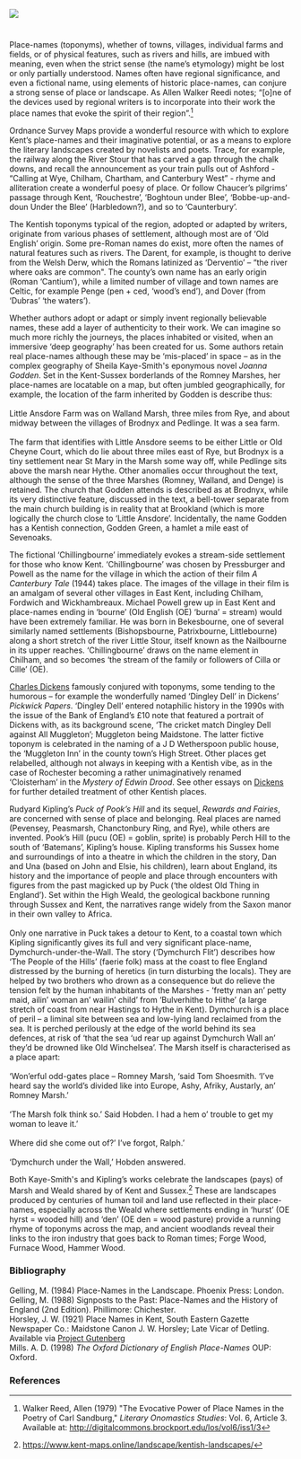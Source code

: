 <a href="https://www.kent-maps.online"><img src="https://kent-map.github.io/mdpress/juncture/ve-button.png"></a>

<param ve-config title="Kentish place-names and the literary imagination’" author="Professor Peter Vujakovic" layout="vtl" banner="https://stor.artstor.org/stor/0604f63f-eada-4bc5-b5a9-b73a3bb72294"> 

<param ve-entity eid="Q5360119" aliases="Elham Valley">
<param ve-entity eid="Q725261" aliases="Ashford">
<param ve-entity eid="Q507517" aliases="Rochester">
<param ve-entity eid="Q5654535" aliases="Harbledown">
<param ve-entity eid="Q4949442" aliases="Boughton under Blean">
<param ve-entity eid="Q590063" aliases="Wye">
<param ve-entity eid="Q1004824" aliases="Chilham"> 
<param ve-entity eid="Q2743911" aliases="Chartham">
<param ve-entity eid="Q29303" aliases="Canterbury">
<param ve-entity eid="Q7594628" aliases="St Mary in the Marsh">
<param ve-entity eid="Q3109687" aliases="Godden Green">
<param ve-entity eid="Q939838" aliases="Sevenoaks">
<param ve-entity eid="Q2778973" aliases="Darent">
<param ve-entity eid="Q179224" aliases="Dover">
<param ve-entity eid="Q16902864" aliases="Walland Marsh">
<param ve-entity eid="Q967166" aliases="Hythe">
<param ve-entity eid="Q3373984" aliases="Pedlinge">
<param ve-entity eid="Q1004824" aliases="Chilham">
<param ve-entity eid="Q2177468" aliases="Fordwich">
<param ve-entity eid="Q3092462" aliases="Wickhambreaux">
<param ve-entity eid="Q2680610" aliases="Littlebourne">
<param ve-entity eid="Q7148079" aliases="Patrixbourne">
<param ve-entity eid="Q213180" aliases="Maidstone">
<param ve-entity eid="Q2796278" aliases="Dymchurch">
<param ve-entity eid="Q2177760" aliases="Brookland">
<param ve-entity eid="Q1506093" aliases="Romney Marsh">
<param ve-entity eid="Q67479626" aliases="Kent">

#

Place-names (toponyms), whether of towns, villages, individual farms and fields, or of physical features, such as rivers and hills, are imbued with meaning, even when the strict sense (the name’s etymology) might be lost or only partially understood. Names often have regional significance, and even a fictional name, using elements of historic place-names, can conjure a strong sense of place or landscape. As Allen Walker Reedi notes; “[o]ne of the devices used by regional writers is to incorporate into their work the place names that evoke the spirit of their region”.[^ref1]  
<param ve-image url="https://stor.artstor.org/stor/7e218701-0f35-4843-86f1-a3965d107e82" label="St Nicholas at Wade, on the path from Potton Street towards Minnis through the Wantsum" attribution="Lisa Hawkins">

Ordnance Survey Maps provide a wonderful resource with which to explore Kent’s place-names and their imaginative potential, or as a means to explore the literary landscapes created by novelists and poets. Trace, for example, the railway along the River Stour that has carved a gap through the chalk downs, and recall the announcement as your train pulls out of Ashford - “Calling at Wye, Chilham, Chartham, and Canterbury West” - rhyme and alliteration create a wonderful poesy of place. Or follow Chaucer’s pilgrims’ passage through Kent, ‘Rouchestre’, ‘Boghtoun under Blee’, ‘Bobbe-up-and-doun Under the Blee’ (Harbledown?), and so to ‘Caunterbury’. 
<param ve-map center="Q725261" zoom="12">

The Kentish toponyms typical of the region, adopted or adapted by writers, originate from various phases of settlement, although most are of ‘Old English’ origin. Some pre-Roman names do exist, more often the names of natural features such as rivers. The Darent, for example, is thought to derive from the Welsh Derw, which the Romans latinized as ‘Derventio’ – “the river where oaks are common".  The county’s own name has an early origin (Roman ‘Cantium’), while a limited number of village and town names are Celtic, for example Penge (pen + ced, ‘wood’s end’), and Dover (from ‘Dubras’ ‘the waters’).  
<param ve-map center="Q2778973" zoom="12">

Whether authors adopt or adapt or simply invent regionally believable names, these add a layer of authenticity to their work. We can imagine so much more richly the journeys, the places inhabited or visited, when an immersive ‘deep geography’ has been created for us. Some authors retain real place-names although these may be ‘mis-placed’ in space – as in the complex geography of Sheila Kaye-Smith's eponymous novel _Joanna Godden_. Set in the Kent-Sussex borderlands of the Romney Marshes, her place-names are locatable on a map, but often jumbled geographically, for example, the location of the farm inherited by Godden is describe thus: 
<br><br>
Little Ansdore Farm was on Walland Marsh, three miles from Rye, and about midway between the villages of Brodnyx and Pedlinge. It was a sea farm. 
<br><br>
The farm that identifies with Little Ansdore seems to be either Little or Old Cheyne Court, which do lie about three miles east of Rye, but Brodnyx is a tiny settlement near St Mary in the Marsh some way off, while Pedlinge sits above the marsh near Hythe. Other anomalies occur throughout the text, although the sense of the three Marshes (Romney, Walland, and Denge) is retained. The church that Godden attends is described as at Brodnyx, while its very distinctive feature, discussed in the text, a bell-tower separate from the main church building is in reality that at Brookland (which is more logically the church close to ‘Little Ansdore’. Incidentally, the name Godden has a Kentish connection, Godden Green, a hamlet a mile east of Sevenoaks.  
<param ve-image url="https://upload.wikimedia.org/wikipedia/commons/5/57/St_Augustine%2C_Brookland-_bell_tower.JPG" label="Brookland bell tower" attribution="Poliphilo, CC0, via Wikimedia Commons">
<param ve-map center="Q16902864" zoom="11">

The fictional ‘Chillingbourne’ immediately evokes a stream-side settlement for those who know Kent. ‘Chillingbourne’ was chosen by Pressburger and Powell as the name for the village in which the action of their film _A Canterbury Tale_ (1944) takes place. The images of the village in their film is an amalgam of several other villages in East Kent, including Chilham, Fordwich and Wickhambreaux. Michael Powell grew up in East Kent and place-names ending in ‘bourne’ (Old English (OE) ‘burna’ = stream) would have been extremely familiar. He was born in Bekesbourne, one of several similarly named settlements (Bishopsbourne, Patrixbourne, Littlebourne) along a short stretch of the river Little Stour, itself known as the Nailbourne in its upper reaches. ‘Chillingbourne’ draws on the name element in Chilham, and so becomes ‘the stream of the family or followers of Cilla or Cille’ (OE). 
<param ve-image url="https://upload.wikimedia.org/wikipedia/commons/6/6a/Chilham_-_geograph.org.uk_-_2210842.jpg" label="Chilham" attribution="Roger Smith" license="CC BY-SA 2.0">
<param ve-map center="Q1004824" zoom="12">

[Charles Dickens](/dickens/dickens-biography) famously conjured with toponyms, some tending to the humorous – for example the wonderfully named ‘Dingley Dell’ in Dickens’ _Pickwick Papers_. ‘Dingley Dell’ entered notaphilic history in the 1990s with the issue of the Bank of England’s £10 note that featured a portrait of Dickens with, as its background scene, ‘The cricket match Dingley Dell against All Muggleton’; Muggleton being Maidstone. The latter fictive toponym is celebrated in the naming of a J D Wetherspoon public house, the ‘Muggleton Inn’ in the county town’s High Street. Other places get relabelled, although not always in keeping with a Kentish vibe, as in the case of Rochester becoming a rather unimaginatively renamed ‘Cloisterham’ in the _Mystery of Edwin Drood_. See other essays on [Dickens](/dickens/) for further detailed treatment of other Kentish places. 
<param ve-image url="https://upload.wikimedia.org/wikipedia/commons/d/d1/Robert_William_Buss_-_The_Pickwick_Papers%2C_a_game_of_cricket.jpg" label="The Pickwick papers - a game of cricket" attribution="Illustration by Robert William Buss">
<param ve-map center="Q213180" zoom="12">

Rudyard Kipling’s _Puck of Pook’s Hill_ and its sequel, _Rewards and Fairies_, are concerned with sense of place and belonging. Real places are named (Pevensey, Peasmarsh, Chanctonbury Ring, and Rye), while others are invented. Pook’s Hill (pucu (OE) = goblin, sprite) is probably Perch Hill to the south of ‘Batemans’, Kipling’s house. Kipling transforms his Sussex home and surroundings of into a theatre in which the children in the story, Dan and Una (based on John and Elsie, his children), learn about England, its history and the importance of people and place through encounters with figures from the past magicked up by Puck (‘the oldest Old Thing in England’). Set within the High Weald, the geological backbone running through Sussex and Kent, the narratives range widely from the Saxon manor in their own valley to Africa.
<br><br>
Only one narrative in Puck takes a detour to Kent, to a coastal town which Kipling significantly gives its full and very significant place-name, Dymchurch-under-the-Wall. The story (‘Dymchurch Flit’) describes how ‘The People of the Hills’ (faerie folk) mass at the coast to flee England distressed by the burning of heretics (in turn disturbing the locals). They are helped by two brothers who drown as a consequence but do relieve the tension felt by the human inhabitants of the Marshes - ‘fretty man an’ petty maid, ailin’ woman an’ wailin’ child’ from ‘Bulverhithe to Hithe’ (a large stretch of coast from near Hastings to Hythe in Kent). Dymchurch is a place of peril – a liminal site between sea and low-lying land reclaimed from the sea. It is perched perilously at the edge of the world behind its sea defences, at risk of ‘that the sea ‘ud rear up against Dymchurch Wall an’ they’d be drowned like Old Winchelsea’. The Marsh itself is characterised as a place apart: 
<br><br>
‘Won’erful odd-gates place – Romney Marsh, ‘said Tom Shoesmith. ‘I’ve heard say the world’s divided like into Europe, Ashy, Afriky, Austarly, an’ Romney Marsh.’ 
<br><br>
‘The Marsh folk think so.’ Said Hobden. I had a hem o’ trouble to get my woman to leave it.’ 
<br><br>
Where did she come out of?’ I’ve forgot, Ralph.’ 
<br><br>
‘Dymchurch under the Wall,’ Hobden answered. 
<param ve-image url="https://upload.wikimedia.org/wikipedia/commons/e/e9/Dymchurch_beach_-_geograph.org.uk_-_5878827.jpg" label="Dymchurch Beach" attribution="Michael Garlick" icense="CC BY-SA 2.0">
<param ve-map center="Q2796278" zoom="12">

Both Kaye-Smith's and Kipling’s works celebrate the landscapes (pays) of Marsh and Weald shared by of Kent and Sussex.[^ref2] These are landscapes produced by centuries of human toil and land use reflected in their place-names, especially across the Weald where settlements ending in ‘hurst’ (OE hyrst = wooded hill) and ‘den’ (OE den = wood pasture) provide a running rhyme of toponyms across the map, and ancient woodlands reveal their links to the iron industry that goes back to Roman times; Forge Wood, Furnace Wood, Hammer Wood. 
<param ve-map center="Q1506093" zoom="12">

### Bibliography 

Gelling, M. (1984) Place-Names in the Landscape. Phoenix Press: London.   
Gelling, M. (1988) Signposts to the Past: Place-Names and the History of England (2nd Edition). Phillimore: Chichester.   
Horsley, J. W. (1921) Place Names in Kent, South Eastern Gazette Newspaper Co.: Maidstone Canon J. W. Horsley; Late Vicar of Detling. Available via [Project Gutenberg](https://www.gutenberg.org/files/63263/63263-h/63263-h.htm)   
Mills. A. D. (1998) _The Oxford Dictionary of English Place-Names_ OUP: Oxford.     

### References

[^ref1]: Walker Reed, Allen (1979) "The Evocative Power of Place Names in the Poetry of Carl Sandburg," _Literary Onomastics Studies_: Vol. 6, Article 3. Available at: http://digitalcommons.brockport.edu/los/vol6/iss1/3   
[^ref2]: https://www.kent-maps.online/landscape/kentish-landscapes/
